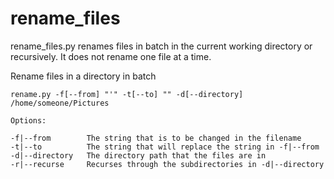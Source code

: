 # rename_files
rename_files.py renames files in batch in the current working directory or recursively. It does not rename one file at a time.

Rename files in a directory in batch

    rename.py -f[--from] "'" -t[--to] "" -d[--directory] /home/someone/Pictures

    Options:

    -f|--from        The string that is to be changed in the filename
    -t|--to          The string that will replace the string in -f|--from
    -d|--directory   The directory path that the files are in
    -r|--recurse     Recurses through the subdirectories in -d|--directory
